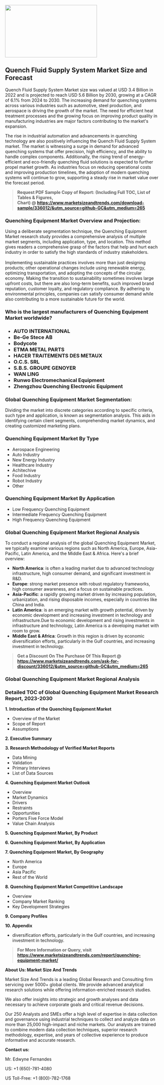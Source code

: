 <p><img class="alignnone size-medium wp-image-20088" src="https://ffe5etoiles.com/wp-content/uploads/2024/12/MST1-300x171.png" alt="" width="300" height="171" /></p><h2>Quench Fluid Supply System Market Size and Forecast</h2><p>Quench Fluid Supply System Market size was valued at USD 3.4 Billion in 2022 and is projected to reach USD 5.6 Billion by 2030, growing at a CAGR of 6.1% from 2024 to 2030. The increasing demand for quenching systems across various industries such as automotive, steel production, and aerospace is driving the growth of the market. The need for efficient heat treatment processes and the growing focus on improving product quality in manufacturing industries are major factors contributing to the market's expansion.</p><p>The rise in industrial automation and advancements in quenching technology are also positively influencing the Quench Fluid Supply System market. The market is witnessing a surge in demand for advanced quenching systems that offer precision, high efficiency, and the ability to handle complex components. Additionally, the rising trend of energy-efficient and eco-friendly quenching fluid solutions is expected to further propel market growth. As industries focus on reducing operational costs and improving production timelines, the adoption of modern quenching systems will continue to grow, supporting a steady rise in market value over the forecast period.</p></p><blockquote id="" class=""><strong>Request PDF Sample Copy of Report: (Including Full TOC, List of Tables &amp; Figures, Chart)&nbsp;@&nbsp;<strong><a href="https://www.marketsizeandtrends.com/download-sample/336012/&utm_source=github-GC&utm_medium=265" target="_blank">https://www.marketsizeandtrends.com/download-sample/336012/&utm_source=github-GC&utm_medium=265</a></strong></strong></blockquote><h3 id="" class="">Quenching Equipment Market&nbsp;Overview and Projection:</h3><p id="" class="">Using a deliberate segmentation technique, the Quenching Equipment Market research study provides a comprehensive analysis of multiple market segments, including application, type, and location. This method gives readers a comprehensive grasp of the factors that help and hurt each industry in order to satisfy the high standards of industry stakeholders. <br /> <br />Implementing sustainable practices involves more than just designing products; other operational changes include using renewable energy, optimizing transportation, and adopting the concepts of the circular economy. Making the transition to sustainability sometimes involves large upfront costs, but there are also long-term benefits, such improved brand reputation, customer loyalty, and regulatory compliance. By adhering to environmental principles, companies can satisfy consumer demand while also contributing to a more sustainable future for the world.</p><h3 id="" class="">Who is the largest manufacturers of&nbsp;Quenching Equipment Market worldwide?</h3><h3 class=""><p><ul><li>AUTO INTERNATIONAL </li><li> Be-Ge Stece AB </li><li> Bodycote </li><li> ETMA METAL PARTS </li><li> HACER TRAITEMENTS DES METAUX </li><li> O.C.S. SRL </li><li> S.B.S. GROUPE GENOYER </li><li> WAN LING </li><li> Runwo Electromechanical Equipment </li><li> Zhengzhou Quenching Electronic Equipment</li></ul></p></h3><h3 id="" class="">Global&nbsp;Quenching Equipment Market Segmentation:</h3><p id="" class="">Dividing the market into discrete categories according to specific criteria, such type and application, is known as segmentation analysis. This aids in identifying certain client segments, comprehending market dynamics, and creating customized marketing plans.</p><h3 id="" class="">Quenching Equipment Market&nbsp;By Type</h3><p><p><ul><li>Aerospace Engineering</li><li> Auto Industry</li><li> New Energy Industry</li><li> Healthcare Industry</li><li> Achitechive</li><li> Food Industry</li><li> Robot Industry</li><li> Other</p></li></ul></p></p><h3 id="" class="">Quenching Equipment Market&nbsp;By Application</h3><p class=""><p><ul><li>Low Frequency Quenching Equipment</li><li> Intermediate Frequency Quenching Equipment</li><li> High Frequency Quenching Equipment</li></ul></p></p><h3 id="" class="">Global Quenching Equipment Market Regional Analysis</h3><p id="" class="">To conduct a regional analysis of the global Quenching Equipment Market, we typically examine various regions such as North America, Europe, Asia-Pacific, Latin America, and the Middle East &amp; Africa. Here's a brief overview:</p><ul><li><strong>North America</strong>: is often a leading market due to advanced technology infrastructure, high consumer demand, and significant investment in R&amp;D.</li><li><strong>Europe</strong>: strong market presence with robust regulatory frameworks, high consumer awareness, and a focus on sustainable practices.</li><li><strong>Asia-Pacific</strong>: a rapidly growing market driven by increasing population, urbanization, and rising disposable incomes, especially in countries like China and India.</li><li><strong>Latin America</strong>: is an emerging market with growth potential, driven by economic development and increasing investment in technology and infrastructure.Due to economic development and rising investments in infrastructure and technology, Latin America is a developing market with room to grow.</li><li><strong>Middle East &amp; Africa</strong>: Growth in this region is driven by economic diversification efforts, particularly in the Gulf countries, and increasing investment in technology.</li></ul><blockquote id="" class=""><strong>Get a Discount On The Purchase Of This Report @ <strong><a href="https://www.marketsizeandtrends.com/ask-for-discount/336012/&utm_source=github-GC&utm_medium=265" target="_blank">https://www.marketsizeandtrends.com/ask-for-discount/336012/&utm_source=github-GC&utm_medium=265</a></strong></strong></blockquote><h3 id="" class="">Global Quenching Equipment Market Regional Analysis</h3><h3 id="" class="">Detailed TOC of Global Quenching Equipment Market Research Report, 2023-2030</h3><p id="" class=""><strong>1. Introduction of the Quenching Equipment Market</strong></p><ul><li>Overview of the Market</li><li>Scope of Report</li><li>Assumptions</li></ul><p id="" class=""><strong>2. Executive Summary</strong></p><p id="" class=""><strong>3. Research Methodology of Verified Market Reports</strong></p><ul><li>Data Mining</li><li>Validation</li><li>Primary Interviews</li><li>List of Data Sources</li></ul><p id="" class=""><strong>4. Quenching Equipment Market Outlook</strong></p><ul><li>Overview</li><li>Market Dynamics</li><li>Drivers</li><li>Restraints</li><li>Opportunities</li><li>Porters Five Force Model</li><li>Value Chain Analysis</li></ul><p id="" class=""><strong>5. Quenching Equipment Market, By Product</strong></p><p id="" class=""><strong>6. Quenching Equipment Market, By Application</strong></p><p id="" class=""><strong>7. Quenching Equipment Market, By Geography</strong></p><ul><li>North America</li><li>Europe</li><li>Asia Pacific</li><li>Rest of the World</li></ul><p id="" class=""><strong>8. Quenching Equipment Market Competitive Landscape</strong></p><ul><li>Overview</li><li>Company Market Ranking</li><li>Key Development Strategies</li></ul><p id="" class=""><strong>9. Company Profiles</strong></p><p id="" class=""><strong>10. Appendix</strong></p><ul><li>diversification efforts, particularly in the Gulf countries, and increasing investment in technology.</li></ul><blockquote id="" class=""><strong>For More Information or Query, visit <strong><strong><a href="https://www.marketsizeandtrends.com/report/quenching-equipment-market/" target="_blank">https://www.marketsizeandtrends.com/report/quenching-equipment-market/</a></strong></strong></strong></blockquote><p id="" class=""><strong>About Us: Market Size And Trends</strong></p><p id="" class="">Market Size And Trends is a leading Global Research and Consulting firm servicing over 5000+ global clients. We provide advanced analytical research solutions while offering information-enriched research studies.</p><p id="" class="">We also offer insights into strategic and growth analyses and data necessary to achieve corporate goals and critical revenue decisions.</p><p id="" class="">Our 250 Analysts and SMEs offer a high level of expertise in data collection and governance using industrial techniques to collect and analyze data on more than 25,000 high-impact and niche markets. Our analysts are trained to combine modern data collection techniques, superior research methodology, expertise, and years of collective experience to produce informative and accurate research.</p><p id="" class=""><strong>Contact us:</strong></p><p id="" class="">Mr. Edwyne Fernandes</p><p id="" class="">US: +1 (650)-781-4080</p><p id="" class="">US Toll-Free: +1 (800)-782-1768</p>
